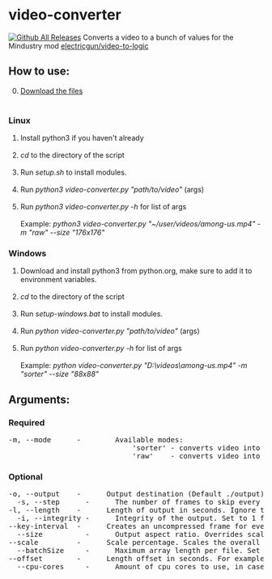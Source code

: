 # video-converter
[![Github All Releases](https://img.shields.io/github/downloads/electricgun/video-converter/total.svg)]()
Converts a video to a bunch of values for the Mindustry mod [electricgun/video-to-logic](https://github.com/ElectricGun/video-to-logic "video-to-logic")

## How to use:
0. [Download the files](https://github.com/ElectricGun/video-converter/releases/latest) <br> <br>
### Linux
1. Install python3 if you haven't already <br> <br>
2. *cd* to the directory of the script <br> <br>
3. Run *setup.sh* to install modules. <br> <br>
4. Run *python3 video-converter.py "path/to/video"* (args) <br> <br>
5. Run *python3 video-converter.py -h* for list of args <br> <br>
Example: *python3 video-converter.py "~/user/videos/among-us.mp4" -m "raw" --size "176x176"*
### Windows
1. Download and install python3 from python.org, make sure to add it to environment variables. <br> <br>
2. *cd* to the directory of the script <br> <br>
3. Run *setup-windows.bat* to install modules. <br> <br>
4. Run *python video-converter.py "path/to/video"* (args) <br> <br>
5. Run *python video-converter.py -h* for list of args <br> <br>
Example: *python video-converter.py "D:\videos\among-us.mp4" -m "sorter" --size "88x88"*
## Arguments:
### Required
<pre>
-m, --mode      -        Available modes:
                             'sorter' - converts video into a sequence of indices of Mindustry resource colours
                             'raw'    - converts video into a sequence of raw colours
</pre>
### Optional
<pre>
-o, --output    -      Output destination (Default ./output)
  -s, --step      -      The number of frames to skip every step. This causes choppiness but cuts down the size of the output
-l, --length    -      Length of output in seconds. Ignore this arg to convert the entire video
  -i, --integrity -      Integrity of the output. Set to 1 for no compression, set to a low value for maximum compression. Only relevant on "raw" mode
--key-interval  -      Creates an uncompressed frame for every n frames. Set to 0 for maximum space reduction (Default 30)
  --size          -      Output aspect ratio. Overrides scale percentage factor. Overrides --scale. Example: '88x88'
--scale         -      Scale percentage. Scales the overall size of the media. Doesn't work with --size (Default 100)
  --batchSize     -      Maximum array length per file. Set to high for massive but fewer files, or low for many but smaller ones (Default 500000)
--offset        -      Length offset in seconds. For example, an offset of 1 will only output from the 30th frame (Default 0)
  --cpu-cores     -      Amount of cpu cores to use, in case multithreading doesn't work (Default max) 
</pre>




